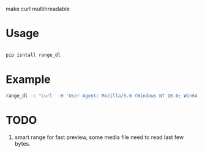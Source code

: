 make curl multihreadable
# Usage 

``` bash

pip isntall range_dl
```


# Example 
``` bash
range_dl -c "curl  -H 'User-Agent: Mozilla/5.0 (Windows NT 10.0; Win64; x64) AppleWebKit/537.36 (KHTML, like Gecko) Chrome/73.0.3628.2 Safari/537.36' -H 'Referer: https://www.bilibili.com/video/BV1RE411k7aL?p=9'  'http://upos-sz-mirrorhw.bilivideo.com/upgcxcode/76/51/127435176/127435176-1-30066.m4s?e=ig8euxZM2rNcNbdlhoNvNC8BqJIzNbfqXBvEqxTEto8BTrNvN0GvT90W5JZMkX_YN0MvXg8gNEV4NC8xNEV4N03eN0B5tZlqNxTEto8BTrNvNeZVuJ10Kj_g2UB02J0mN0B5tZlqNCNEto8BTrNvNC7MTX502C8f2jmMQJ6mqF2fka1mqx6gqj0eN0B599M=&uipk=5&nbs=1&deadline=1587141766&gen=playurl&os=hwbv&oi=1875304758&trid=3f395db327314ad499b5d607fe81aca9u&platform=pc&upsig=135d6d1c9664c0b496a7bd5a80051d93&uparams=e,uipk,nbs,deadline,gen,os,oi,trid,platform&mid=0&logo=80000000'" | mpv -

```
# TODO
1. smart range for fast preview, some media file need to read last few bytes.
